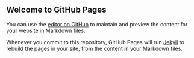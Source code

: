 ## Welcome to GitHub Pages

You can use the [editor on GitHub](https://github.com/omar7100/peaky-blinders/edit/master/index.md) to maintain and preview the content for your website in Markdown files.

Whenever you commit to this repository, GitHub Pages will run [Jekyll](https://jekyllrb.com/) to rebuild the pages in your site, from the content in your Markdown files.


